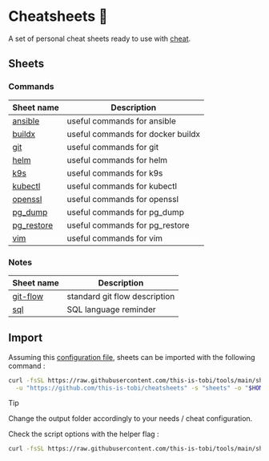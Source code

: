 # Cheatsheets :notebook_with_decorative_cover:

A set of personal cheat sheets ready to use with [cheat](https://github.com/cheat/cheat).

## Sheets

### Commands

| Sheet name                                 | Description                       |
| ------------------------------------------ | --------------------------------- |
| [ansible](./sheets/commands/ansible)       | useful commands for ansible       |
| [buildx](./sheets/commands/buildx)         | useful commands for docker buildx |
| [git](./sheets/commands/git)               | useful commands for git           |
| [helm](./sheets/commands/helm)             | useful commands for helm          |
| [k9s](./sheets/commands/k9s)               | useful commands for k9s           |
| [kubectl](./sheets/commands/kubectl)       | useful commands for kubectl       |
| [openssl](./sheets/commands/openssl)       | useful commands for openssl       |
| [pg_dump](./sheets/commands/pg_dump)       | useful commands for pg_dump       |
| [pg_restore](./sheets/commands/pg_restore) | useful commands for pg_restore    |
| [vim](./sheets/commands/vim)               | useful commands for vim           |

### Notes

| Sheet name                          | Description                   |
| ----------------------------------- | ----------------------------- |
| [git-flow](./sheets/notes/git-flow) | standard git flow description |
| [sql](./sheets/notes/sql)           | SQL language reminder         |

## Import

Assuming this [configuration file](https://github.com/this-is-tobi/dotfiles/blob/main/dotfiles/.config/cheat/conf.yml), sheets can be imported with the following command :

```sh
curl -fsSL https://raw.githubusercontent.com/this-is-tobi/tools/main/shell/clone-subdir.sh | bash -s -- \
  -u "https://github.com/this-is-tobi/cheatsheets" -s "sheets" -o "$HOME/.config/cheat/cheatsheets/personal" -d
```

> [!TIP]
> Change the output folder accordingly to your needs / cheat configuration.
>
> Check the script options with the helper flag :
> ```sh
> curl -fsSL https://raw.githubusercontent.com/this-is-tobi/tools/main/shell/clone-subdir.sh | bash -s -- -h
> ```
